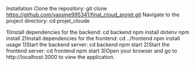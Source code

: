 Installation
Clone the repository:
git clone https://github.com/yassine995341/final_cloud_projet.git
Navigate to the project directory:
  cd projet_cloude

1)Install dependencies for the backend:
        cd backend
        npm install dotenv
        npm install
2)Install dependencies for the frontend:
        cd ../frontend
        npm install
                                    usage
1)Start the backend server:
    cd backend
    npm start
2)Start the frontend server:
      cd frontend
      npm start
3)Open your browser and go to http://localhost:3000 to view the application.
